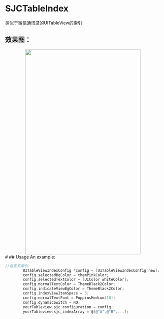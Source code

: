 # SJCTableIndex
类似于微信通讯录的UITableView的索引

## 效果图：

<div align=center><img width="375" height="667" src="https://cdn.yehwang.com/image/return_apply/20201224/859c9fd9d37e8390c77c49e37b3ce856.jpg"/></div> <div align=center></div>
#
## Usage
An example:

```objective-c
//自定义索引
        UITableViewIndexConfig *config = [UITableViewIndexConfig new];
        config.selectedBgColor = themPinkColor;
        config.selectedTextColor = [UIColor whiteColor];
        config.normalTextColor = ThemeBlack2Color;
        config.indicateViewBgColor = ThemeBlack2Color;
        config.indexViewItemSpace = 3;
        config.normalTextFont = PoppinsMedium(10);
        config.dynamicSwitch = NO;
        yourTableview.sjc_configuration = config;
        yourTableview.sjc_indexArray = @[@"A",@"B",...];
